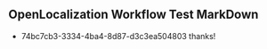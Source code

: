 ## OpenLocalization Workflow Test MarkDown
* 74bc7cb3-3334-4ba4-8d87-d3c3ea504803 
thanks!<!--HONumber=Mar16_HO2-->
